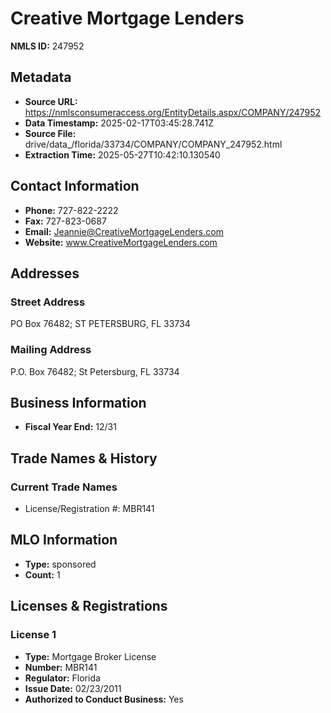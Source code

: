 # Creative Mortgage Lenders

**NMLS ID:** 247952

## Metadata
- **Source URL:** https://nmlsconsumeraccess.org/EntityDetails.aspx/COMPANY/247952
- **Data Timestamp:** 2025-02-17T03:45:28.741Z
- **Source File:** drive/data_/florida/33734/COMPANY/COMPANY_247952.html
- **Extraction Time:** 2025-05-27T10:42:10.130540

## Contact Information
- **Phone:** 727-822-2222
- **Fax:** 727-823-0687
- **Email:** Jeannie@CreativeMortgageLenders.com
- **Website:** www.CreativeMortgageLenders.com

## Addresses
### Street Address
PO Box 76482; ST PETERSBURG, FL 33734

### Mailing Address
P.O. Box 76482; St Petersburg, FL 33734

## Business Information
- **Fiscal Year End:** 12/31

## Trade Names & History
### Current Trade Names
- License/Registration #: MBR141

## MLO Information
- **Type:** sponsored
- **Count:** 1

## Licenses & Registrations

### License 1
- **Type:** Mortgage Broker License
- **Number:** MBR141
- **Regulator:** Florida
- **Issue Date:** 02/23/2011
- **Authorized to Conduct Business:** Yes
